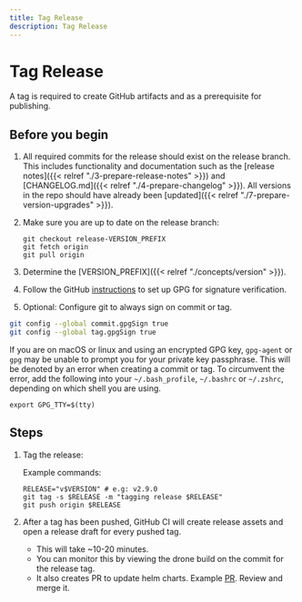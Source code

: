 ```yaml
---
title: Tag Release
description: Tag Release
---
```

# Tag Release

A tag is required to create GitHub artifacts and as a prerequisite for publishing.

## Before you begin

1. All required commits for the release should exist on the release branch. This includes functionality and documentation such as the [release notes]({{< relref "./3-prepare-release-notes" >}}) and [CHANGELOG.md]({{< relref "./4-prepare-changelog" >}}). All versions in the repo should have already been [updated]({{< relref "./7-prepare-version-upgrades" >}}).

1. Make sure you are up to date on the release branch:

   ```
   git checkout release-VERSION_PREFIX
   git fetch origin
   git pull origin
   ```

1. Determine the [VERSION_PREFIX]({{< relref "./concepts/version" >}}).

1. Follow the GitHub [instructions](https://docs.github.com/en/authentication/managing-commit-signature-verification) to set up GPG for signature verification.

1. Optional: Configure git to always sign on commit or tag.

```bash
git config --global commit.gpgSign true
git config --global tag.gpgSign true
```

If you are on macOS or linux and using an encrypted GPG key, `gpg-agent` or `gpg` may be unable
to prompt you for your private key passphrase. This will be denoted by an error
when creating a commit or tag. To circumvent the error, add the following into
your `~/.bash_profile`, `~/.bashrc` or `~/.zshrc`, depending on which shell you are using.

```
export GPG_TTY=$(tty)
```

## Steps

1. Tag the release:

    Example commands:

    ```
	RELEASE="v$VERSION" # e.g: v2.9.0
    git tag -s $RELEASE -m "tagging release $RELEASE"
    git push origin $RELEASE
    ```

1. After a tag has been pushed, GitHub CI will create release assets and open a release draft for every pushed tag.

    - This will take ~10-20 minutes.
    - You can monitor this by viewing the drone build on the commit for the release tag.
	- It also creates PR to update helm charts. Example [PR](https://github.com/grafana/loki/pull/10479). Review and merge it.
